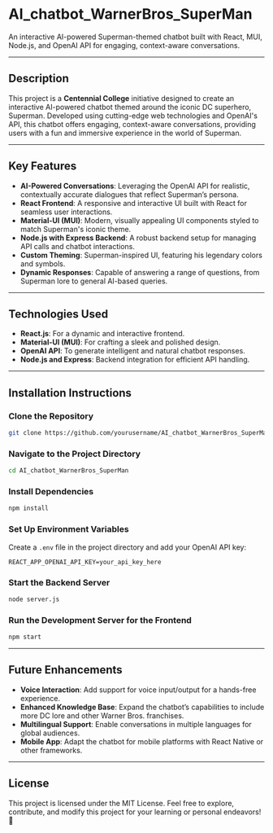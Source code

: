 # AI_chatbot_WarnerBros_SuperMan

An interactive AI-powered Superman-themed chatbot built with React, MUI, Node.js, and OpenAI API for engaging, context-aware conversations.

---

## Description

This project is a **Centennial College** initiative designed to create an interactive AI-powered chatbot themed around the iconic DC superhero, Superman. Developed using cutting-edge web technologies and OpenAI's API, this chatbot offers engaging, context-aware conversations, providing users with a fun and immersive experience in the world of Superman.

---

## Key Features

- **AI-Powered Conversations**: Leveraging the OpenAI API for realistic, contextually accurate dialogues that reflect Superman’s persona.
- **React Frontend**: A responsive and interactive UI built with React for seamless user interactions.
- **Material-UI (MUI)**: Modern, visually appealing UI components styled to match Superman's iconic theme.
- **Node.js with Express Backend**: A robust backend setup for managing API calls and chatbot interactions.
- **Custom Theming**: Superman-inspired UI, featuring his legendary colors and symbols.
- **Dynamic Responses**: Capable of answering a range of questions, from Superman lore to general AI-based queries.

---

## Technologies Used

- **React.js**: For a dynamic and interactive frontend.
- **Material-UI (MUI)**: For crafting a sleek and polished design.
- **OpenAI API**: To generate intelligent and natural chatbot responses.
- **Node.js and Express**: Backend integration for efficient API handling.

---

## Installation Instructions

### Clone the Repository
```bash
git clone https://github.com/yourusername/AI_chatbot_WarnerBros_SuperMan.git
```

### Navigate to the Project Directory
```bash
cd AI_chatbot_WarnerBros_SuperMan
```

### Install Dependencies
```bash
npm install
```

### Set Up Environment Variables
Create a `.env` file in the project directory and add your OpenAI API key:
```plaintext
REACT_APP_OPENAI_API_KEY=your_api_key_here
```

### Start the Backend Server
```bash
node server.js
```

### Run the Development Server for the Frontend
```bash
npm start
```

---

## Future Enhancements

- **Voice Interaction**: Add support for voice input/output for a hands-free experience.
- **Enhanced Knowledge Base**: Expand the chatbot’s capabilities to include more DC lore and other Warner Bros. franchises.
- **Multilingual Support**: Enable conversations in multiple languages for global audiences.
- **Mobile App**: Adapt the chatbot for mobile platforms with React Native or other frameworks.

---

## License

This project is licensed under the MIT License. Feel free to explore, contribute, and modify this project for your learning or personal endeavors! 🚀
```
